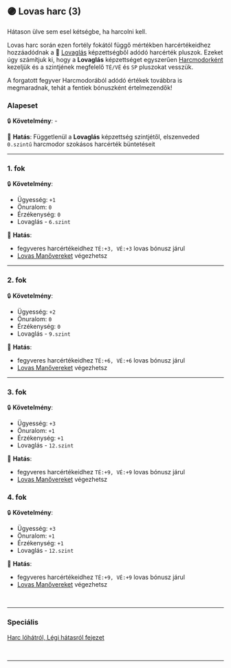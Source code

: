 ## 🟣 Lovas harc (3)

Hátason ülve sem esel kétségbe, ha harcolni kell.

Lovas harc során ezen fortély fokától függő mértékben harcértékeidhez hozzáadódnak a 🔵 [Lovaglás](../kepzettsegek.szekunder/lovaglas.md) képzettségből adódó harcérték pluszok. Ezeket úgy számítjuk ki, hogy a **Lovaglás** képzettséget egyszerűen [Harcmodorként](../062_02_harcmodor_kepzettsegek_es_bonuszaik.md) kezeljük és a szintjének megfelelő `TÉ/VÉ` és `SP` pluszokat vesszük.

A forgatott fegyver Harcmodorából adódó értékek továbbra is megmaradnak, tehát a fentiek bónuszként értelmezendők!

### Alapeset

🔒 **Követelmény**: -

🌟 **Hatás**: Függetlenül a **Lovaglás** képzettség szintjétől, elszenveded `0.szintű` harcmodor szokásos harcérték büntetéseit

---
### 1. fok

🔒 **Követelmény**:
- Ügyesség: `+1`
- Önuralom: `0`
- Érzékenység: `0`
- Lovaglás - `6.szint`

🌟 **Hatás**:
- fegyveres harcértékeidhez `TÉ:+3, VÉ:+3` lovas bónusz járul
- [Lovas Manővereket](../067_04_lovas_manoverek.md) végezhetsz

---
### 2. fok

🔒 **Követelmény**:
- Ügyesség: `+2`
- Önuralom: `0`
- Érzékenység: `0`
- Lovaglás - `9.szint`

🌟 **Hatás**:
- fegyveres harcértékeidhez `TÉ:+6, VÉ:+6` lovas bónusz járul
- [Lovas Manővereket](../067_04_lovas_manoverek.md) végezhetsz

---
### 3. fok

🔒 **Követelmény**:
- Ügyesség: `+3`
- Önuralom: `+1`
- Érzékenység: `+1`
- Lovaglás - `12.szint`

🌟 **Hatás**:
- fegyveres harcértékeidhez `TÉ:+9, VÉ:+9` lovas bónusz járul
- [Lovas Manővereket](../067_04_lovas_manoverek.md) végezhetsz

### 4. fok

🔒 **Követelmény**:
- Ügyesség: `+3`
- Önuralom: `+1`
- Érzékenység: `+1`
- Lovaglás - `12.szint`

🌟 **Hatás**:
- fegyveres harcértékeidhez `TÉ:+9, VÉ:+9` lovas bónusz járul
- [Lovas Manővereket](../067_04_lovas_manoverek.md) végezhetsz


<br />

---
### Speciális

[Harc lóhátról, Légi hátasról fejezet](../067_00_harc_hatasrol.md)

<br />

---
